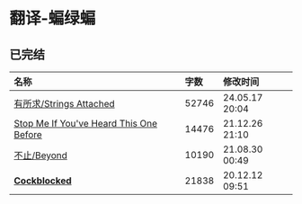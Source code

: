 # 翻译-蝙绿蝙

## 已完结

|名称|字数|修改时间|
|:-|:-|:-|
|[有所求/Strings Attached](Strings%20Attached.md)|52746|24.05.17 20:04|
|[Stop Me If You've Heard This One Before](Stop%20Me%20If%20You've%20Heard%20This%20One%20Before.md)|14476|21.12.26 21:10|
|[不止/Beyond](Beyond.md)|10190|21.08.30 00:49|
|[**Cockblocked**](Cockblocked.md)|21838|20.12.12 09:51|

